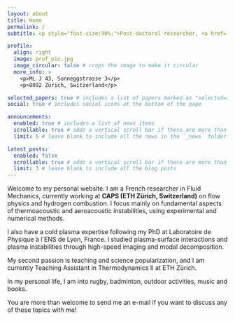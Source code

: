 ```yaml
---
layout: about
title: Home
permalink: /
subtitle: <p style="font-size:90%;">Post-doctoral researcher, <a href='https://caps.ethz.ch/'><ins>CAPS, ETH Zürich</ins></a> | Fluid mechanics | Wave physics | Hydrogen combustion | Aeroacoustics | Cold plasma</p>

profile:
  align: right
  image: prof_pic.jpg
  image_circular: false # crops the image to make it circular
  more_info: >
    <p>ML J 43, Sonneggstrasse 3</p>
    <p>8092 Zürich, Switzerland</p>

selected_papers: true # includes a list of papers marked as "selected={true}"
social: true # includes social icons at the bottom of the page

announcements:
  enabled: true # includes a list of news items
  scrollable: true # adds a vertical scroll bar if there are more than 3 news items
  limit: 5 # leave blank to include all the news in the `_news` folder

latest_posts:
  enabled: false
  scrollable: true # adds a vertical scroll bar if there are more than 3 new posts items
  limit: 3 # leave blank to include all the blog posts
---
```


Welcome to my personal website. I am a French researcher in Fluid Mechanics, currently working at <b>CAPS (ETH Zürich, Switzerland)</b> on flow physics and hydrogen combustion. I focus mainly on fundamental aspects of thermoacoustic and aeroacoustic instabilities, using experimental and numerical methods.

I also have a cold plasma expertise following my PhD at Laboratoire de Physique à l'ENS de Lyon, France. I studied plasma-surface interactions and plasma instabilities through high-speed imaging and modal decomposition. 

My second passion is teaching and science popularization, and I am currently Teaching Assistant in Thermodynamics II at ETH Zürich. 

In my personal life, I am into rugby, badminton, outdoor activities, music and books. 

You are more than welcome to send me an e-mail if you want to discuss any of these topics with me!
